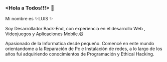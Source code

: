 ### <Hola a Todos!!!> 👋

Mi nombre es ✨LUIS ✨

Soy Desarrollador Back-End, con experiencia en el desarrollo Web , Videojuegos y Aplicaciones Mobile.😄

Apasionado de la Informatica desde pequeño. Comencé en ente mundo orientandome a la Reparación de Pc e Instalación de redes, a lo largo de los años fui adquiriendo conocimientos de Programación y Ethical Hacking.

